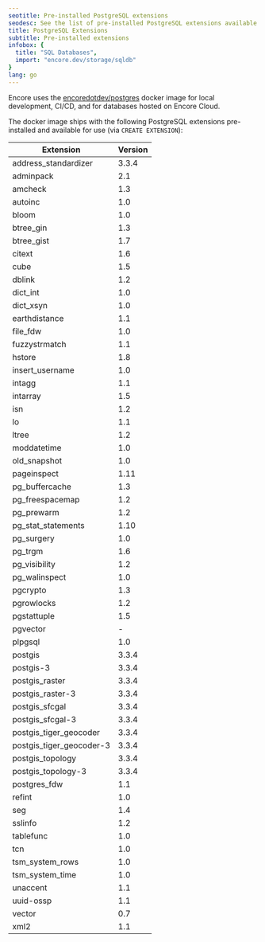 ```yaml
---
seotitle: Pre-installed PostgreSQL extensions
seodesc: See the list of pre-installed PostgreSQL extensions available when using Encore
title: PostgreSQL Extensions
subtitle: Pre-installed extensions
infobox: {
  title: "SQL Databases",
  import: "encore.dev/storage/sqldb"
}
lang: go
---
```


Encore uses the [encoredotdev/postgres](https://github.com/encoredev/postgres-image) docker image for local development, CI/CD, and for databases hosted on Encore Cloud.

The docker image ships with the following PostgreSQL extensions pre-installed and available for use (via `CREATE EXTENSION`):

| Extension                | Version |
| ------------------------ | ------- |
| address_standardizer     | 3.3.4   |
| adminpack                | 2.1     |
| amcheck                  | 1.3     |
| autoinc                  | 1.0     |
| bloom                    | 1.0     |
| btree_gin                | 1.3     |
| btree_gist               | 1.7     |
| citext                   | 1.6     |
| cube                     | 1.5     |
| dblink                   | 1.2     |
| dict_int                 | 1.0     |
| dict_xsyn                | 1.0     |
| earthdistance            | 1.1     |
| file_fdw                 | 1.0     |
| fuzzystrmatch            | 1.1     |
| hstore                   | 1.8     |
| insert_username          | 1.0     |
| intagg                   | 1.1     |
| intarray                 | 1.5     |
| isn                      | 1.2     |
| lo                       | 1.1     |
| ltree                    | 1.2     |
| moddatetime              | 1.0     |
| old_snapshot             | 1.0     |
| pageinspect              | 1.11    |
| pg_buffercache           | 1.3     |
| pg_freespacemap          | 1.2     |
| pg_prewarm               | 1.2     |
| pg_stat_statements       | 1.10    |
| pg_surgery               | 1.0     |
| pg_trgm                  | 1.6     |
| pg_visibility            | 1.2     |
| pg_walinspect            | 1.0     |
| pgcrypto                 | 1.3     |
| pgrowlocks               | 1.2     |
| pgstattuple              | 1.5     |
| pgvector                 | -       |
| plpgsql                  | 1.0     |
| postgis                  | 3.3.4   |
| postgis-3                | 3.3.4   |
| postgis_raster           | 3.3.4   |
| postgis_raster-3         | 3.3.4   |
| postgis_sfcgal           | 3.3.4   |
| postgis_sfcgal-3         | 3.3.4   |
| postgis_tiger_geocoder   | 3.3.4   |
| postgis_tiger_geocoder-3 | 3.3.4   |
| postgis_topology         | 3.3.4   |
| postgis_topology-3       | 3.3.4   |
| postgres_fdw             | 1.1     |
| refint                   | 1.0     |
| seg                      | 1.4     |
| sslinfo                  | 1.2     |
| tablefunc                | 1.0     |
| tcn                      | 1.0     |
| tsm_system_rows          | 1.0     |
| tsm_system_time          | 1.0     |
| unaccent                 | 1.1     |
| uuid-ossp                | 1.1     |
| vector                   | 0.7     |
| xml2                     | 1.1     |
